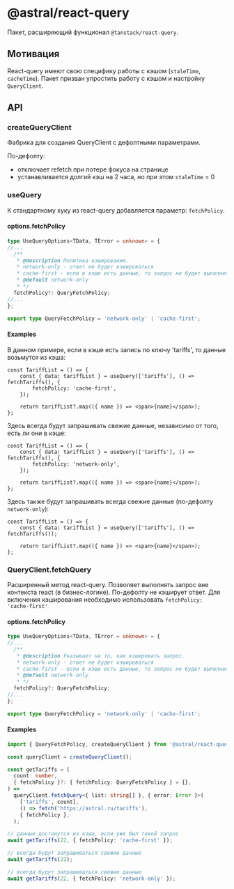 # @astral/react-query

Пакет, расширяющий функционал ```@tanstack/react-query```.

## Мотивация
React-query имеют свою специфику работы с кэшом (```staleTime```, ```cacheTime```).
Пакет призван упростить работу с кэшом и настройку ```QueryClient```.

## API

### createQueryClient

Фабрика для создания QueryClient с дефолтными параметрами.

По-дефолту:
- отключает refetch при потере фокуса на странице
- устанавливается долгий кэш на 2 часа, но при этом ```staleTime``` = 0

### useQuery

К стандартному хуку из react-query добавляется параметр: ```fetchPolicy```.

#### options.fetchPolicy

```ts
type UseQueryOptions<TData, TError = unknown> = { 
//...
  /**
   * @description Политика кэширования.
   * network-only - ответ не будет кэшироваться
   * сache-first - если в кэше есть данные, то запрос не будет выполнен
   * @default network-only
   * */
  fetchPolicy?: QueryFetchPolicy;
//...
};

export type QueryFetchPolicy = 'network-only' | 'cache-first';
```

#### Examples

В данном примере, если в кэше есть запись по ключу 'tariffs', то данные возьмутся из кэша:

```tsx
const TariffList = () => {
    const { data: tariffList } = useQuery(['tariffs'], () => fetchTariffs(), {
        fetchPolicy: 'cache-first',
    });

    return tariffList?.map(({ name }) => <span>{name}</span>);
};
```

Здесь всегда будут запрашивать свежие данные, независимо от того, есть ли они в кэше:

```tsx
const TariffList = () => {
    const { data: tariffList } = useQuery(['tariffs'], () => fetchTariffs(), {
        fetchPolicy: 'network-only',
    });

    return tariffList?.map(({ name }) => <span>{name}</span>);
};
```

Здесь также будут запрашивать всегда свежие данные (по-дефолту ```network-only```):

```tsx
const TariffList = () => {
    const { data: tariffList } = useQuery(['tariffs'], () => fetchTariffs());

    return tariffList?.map(({ name }) => <span>{name}</span>);
};
```

### QueryClient.fetchQuery

Расширенный метод react-query.
Позволяет выполнять запрос вне контекста react (в бизнес-логике).
По-дефолту не кэширует ответ.
Для включения кэширования необходимо использовать ```fetchPolicy: 'cache-first'```

#### options.fetchPolicy

```ts
type UseQueryOptions<TData, TError = unknown> = { 
//...
  /**
   * @description Указывает на то, как кэшировать запрос.
   * network-only - ответ не будет кэшироваться
   * сache-first - если в кэше есть данные, то запрос не будет выполнен
   * @default network-only
   * */
  fetchPolicy?: QueryFetchPolicy;
//...
};

export type QueryFetchPolicy = 'network-only' | 'cache-first';
```

#### Examples

```ts
import { QueryFetchPolicy, createQueryClient } from '@astral/react-query';

const queryClient = createQueryClient();

const getTariffs = (
  count: number,
  { fetchPolicy }?: { fetchPolicy: QueryFetchPolicy } = {},
) =>
  queryClient.fetchQuery<{ list: string[] }, { error: Error }>(
    ['tariffs', count],
    () => fetch('https://astral.ru/tariffs'),
    { fetchPolicy },
  );

// данные достанутся из кэша, если уже был такой запрос
await getTariffs(22, { fetchPolicy: 'cache-first' });

// всегда будут запрашиваться свежие данные
await getTariffs(22);

// всегда будут запрашиваться свежие данные
await getTariffs(22, { fetchPolicy: 'network-only' });
```
